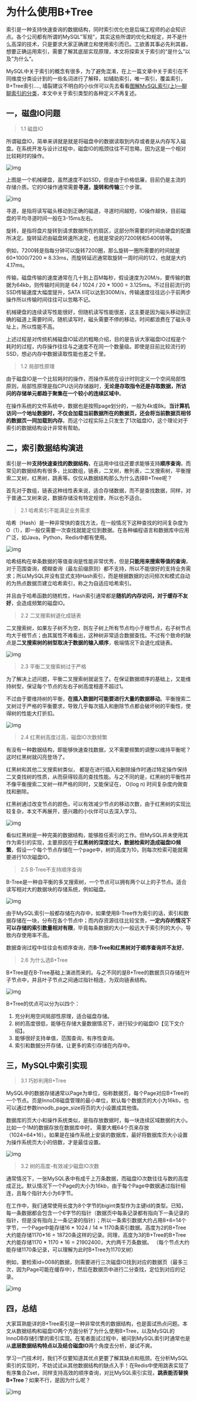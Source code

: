 # 为什么使用B+Tree

索引是一种支持快速查询的数据结构，同时索引优化也是后端工程师的必会知识点。各个公司都有所谓的MySQL”军规“，其实这些所谓的优化和规定，并不是什么高深的技术，只是要求大家正确建立和使用索引而已。工欲善其事必先利其器，想要正确运用索引，需要了解其底层实现原理，本文将探索关于索引的“是什么”以及”为什么“。

MySQL中关于索引的概念有很多，为了避免混淆，在上一篇文章中关于索引在不同维度分类设计到的一些名词进行了解释，如辅助索引，唯一索引，覆盖索引，B+Tree索引…., 墙裂建议不明白的小伙伴可以先去看看[图解MySQL索引(上)—聊聊索引的分类](https://mp.weixin.qq.com/s?__biz=MzI4MTA0OTIxMg==&mid=2247483703&idx=1&sn=8f186c5e1f09440b539594ece0a311eb&chksm=ebae6024dcd9e932e32c4468f0eb1fb8c148bed73ae0c33d06cb05314f2e12e07c977a144002&token=1212138108&lang=zh_CN#rd)，本文中关于索引类型的各种定义不再复述。

## 一，磁盘IO问题

> 1.1 磁盘IO

所谓磁盘IO，简单来讲就是就是将磁盘中的数据读取到内存或者是从内存写入磁盘。在系统开发与设计过程中，磁盘IO的瓶颈往往不可忽略，因为这是一个相对比较耗时的操作。

![img](http://source.mycookies.cn/202003152303_834.png?ERROR)

上图是一个机械硬盘，虽然速度不如SSD，但是由于价格低廉，目前仍是主流的存储介质。它的IO操作通常需要**寻道，旋转和传输**三个步骤。

![img](http://source.mycookies.cn/202003152308_686.png?ERROR)

寻道，是指将读写磁头移动到正确的磁道，寻道时间越短，IO操作越快，目前磁盘的平均寻道时间一般在3-15ms左右。

旋转，是指将盘片旋转到请求数据所在的扇区，这部分所需要的时间由硬盘的配置所决定。旋转延迟由磁盘转速所决定，也就是常说的7200转和5400转等。

例如，7200转是指每分钟可以旋转7200圈，那么旋转一圈所需要的时间就是60*1000/7200 ≈ 8.33ms，而旋转延迟通常取旋转一周时间的1/2，也就是大约4.17ms。

传输，磁盘传输的速度通常在几十到上百M每秒，假设速度为20M/s，要传输的数据为64kb，则传输时间则是 64 / 1024 / 20 * 1000 = 3.125ms。不过目前流行的SSD传输速度大幅度提升，SATA Ⅱ可以达到300M/s，传输速度往往远小于前两步操作所以传输时间往往可以忽略不记。

机械硬盘的连续读写性能很好，但随机读写性能很差，这主要是因为磁头移动到正确的磁道上需要时间，随机读写时，磁头需要不停的移动，时间都浪费在了磁头寻址上，所以性能不高。

上述过程是对传统机械磁盘IO延迟的粗略介绍，目的是告诉大家磁盘IO过程是个耗时的过程，内存操作往往与之速度不在同一个数量级。即使是目前比较流行的SSD，想必内存中数据读取性能也差之千里。

> 1.2 局部性原理

由于磁盘IO是一个比较耗时的操作，而操作系统在设计时则定义一个空间局部性原则，局部性原理是指CPU访问存储器时，**无论是存取指令还是存取数据，所访问的存储单元都趋于聚集在一个较小的连续区域中**。

在操作系统的文件系统中，数据也是按照page划分的，一般为4k或8k。**当计算机访问一个地址数据时，不仅会加载当前数据所在的数据页，还会将当前数据页相邻的数据页一同加载到内存**。而这个过程实际上只发生了1次磁盘IO，这个理论对于索引的数据结构设计非常有帮助。

## 二，索引数据结构演进

索引是一种**支持快速查找的数据结构**，在运用中往往还要求能够支持**顺序查询**，而常见的数据结构有很多，比如数组，链表，二叉树，散列表，二叉搜索树，平衡搜索二叉树，红黑树，跳表等。仅仅从数据结构那么为什么选择B+Tree呢？

首先对于数组，链表这种线性表来说，适合存储数据，而不是查找数据，同样，对于普通二叉树来说，数据存储没有特定规律，所以也不适合。

> 2.1 哈希索引不能满足业务需求

哈希（Hash）是一种非常快的查找方法，在一般情况下这种查找的时间复杂度为O（1），即一般仅需要一次查找就能定位到数据。在各种编程语言和数据库中应用广泛，如Java，Python，Redis中都有使用。

![img](http://source.mycookies.cn/202005172358_399.gif?ERROR)

哈希结构在单条数据的等值查询是性能非常优秀，但是**只能用来搜索等值的查询**， 对于范围查询，模糊查询（最左前缀原则）都不支持，所以不能很好的支持业务需求；所以MySQL并没有显式支持Hash索引，而是根据数据的访问频次和模式自动的为热点数据页建立哈希索引，称之为自适应哈希索引。

并且由于哈希函数的随机性，Hash索引通常都是**随机的内存访问，对于缓存不友好**，会造成频繁的磁盘IO。

> 2.2 二叉搜索树退化成链表

二叉搜索树，如果左子树不为空，则左子树上所有节点均小于根节点，右子树节点均大于根节点；由其属性不难看出，这种树非常适合数据查找。不过有个致命的缺点是**二叉搜索树的树型取决于数据的输入顺序**，极端情况下会退化成链表。

![img](http://source.mycookies.cn/202005112234_652.png?ERROR)

> 2.3 平衡二叉搜索树过于严格

为了解决上述问题，平衡二叉搜索树就诞生了。在保证数据顺序的基础上，又能维持树型，保证每个节点的左右子树高度相差不超过1。

不过由于要维持树的平衡，**在插入数据时可能要进行大量的数据移动**。平衡搜索二叉树过于严格的平衡要求，导致几乎每次插入和删除节点都会破坏树的平衡性，使得树的性能大打折扣。

![img](http://source.mycookies.cn/202005112235_894.gif?ERROR)

> 2.4 红黑树高度过高，磁盘IO次数频繁

有没有一种数据结构，即能够快速查找数据，又不需要频繁的调整以维持平衡呢？这时红黑树就闪亮登场了。

红黑树和其他二叉搜索树类似， 都是在进行插入和删除操作时通过特定操作保持二叉查找树的性质，从而获得较高的查找性能。与之不同的是，红黑树的平衡性并不像平衡搜索二叉树一样严格的同时，又能保证在， O(log n)  时间复杂度内做查找和删除。

红黑树通过改变节点的颜色，可以有效减少节点的移动次数，由于红黑树的实现比较复杂，本文不再展开，感兴趣的小伙伴可以去深入学习。

![img](http://source.mycookies.cn/202005112242_809.gif?ERROR)

看似红黑树是一种完美的数据结构，能够胜任索引的工作。但MySQL并未使用其作为索引的实现，主要原因在于**红黑树的深度过大，数据检索时造成磁盘IO频繁**，假设一个每个节点存储在一个page中，树的高度为10，则每次检索可能就需要进行10次磁盘IO。

> 2.5 B-Tree不支持顺序查询

B-Tree是一种自平衡的多叉搜索树，一个节点可以拥有两个以上的子节点。适合读写相对大的数据块的存储系统，例如磁盘。

![img](http://source.mycookies.cn/202005172317_874.png?ERROR)

由于MySQL索引一般都存储在内存中，如果使用B-Tree作为索引的话，索引和数据存储在一块，分布在各个节点中；而内存资源往往比较宝贵，**一定内存的情况下可以存储的索引数量相对有限**，毕竟每条数据的大小一般远大于索引列的大小，导致内存使用率不高。

数据查询过程中往往会有顺序查询，而**B-Tree和红黑树对于顺序查询并不友好**。

> 2.6 为什么选B+Tree

B+Tree是在B-Tree基础上演进而来的。与之不同的是B+Tree的数据页只存储在叶子节点中，并且叶子节点之间通过指针相连，为双向链表结构。

![img](http://source.mycookies.cn/202005172315_242.png?ERROR)

B+Tree的优点可以分为以四个：

1. 充分利用空间局部性原理，适合磁盘存储。
2. 树的高度很低，能够在存储大量数据情况下，进行较少的磁盘IO【见下文介绍】。
3. 能够很好支持单值，范围查询，有序性查询。
4. 索引和数据分开存储，让更多的索引存储在内存中。

## 三，MySQL中索引实现

> 3.1 巧妙利用B+Tree

MySQL中的数据存储通常以Page为单位，俗称数据页，每个Page对应B+Tree的一个节点。页是InnoDB磁盘管理的最小单位，默认每个数据页的大小为16kb，也可以通过参数innodb_page_size将页的大小设置成其他值。

数据库的页大小和操作系统类似，是指存放数据时，每一块连续区域数据的大小。比如一个1M的数据存放在数据库中时， 需要大概64个页来存放（1024=64*16）。如果是在操作系统上安装的数据库，最好将数据库页大小设置为操作系统页大小的倍数，才是最佳设置。

![img](http://source.mycookies.cn/202005172300_673.png?ERROR)

> 3.2 树的高度-有效减少磁盘IO次数

通常情况下，一张MySQL表中有成千上万条数据，而磁盘IO次数往往与数的高度成正比。默认情况下一个Page的大小为16kb，由于每个Page中数据通过指针相连，且每个指针大小为6字节。

在工作中，我们通常使用长度为8个字节的bigint类型作为主键id的类型。已知，每一条数据都会包含一个6字节的指针（数据页中每条记录都有指向下一条记录的指针，但是没有指向上一条记录的指针）；所以一条索引数据大约占用8+6=14个字节，一个Page中能存储16 * 1024 / 14 ≈ 1170条索引数据。高度为2的B+Tree大约能存储1170*16 = 18720条这样的记录。同理，高度为3的B+Tree的B+Tree大约能存储1170 * 1170 * 16 = 21902400，大约两千万条数据。  （每个节点大约能存储1170条记录，可以理解为此时B+Tree为1170叉树）

例如，要检索id=008的数据，则需要进行三次磁盘IO找到对应的数据页（最多三次，因为Page可能在缓存中），然后在数据页中进行二分查找，定位到对应的记录。

![img](http://source.mycookies.cn/202005172311_661.png?ERROR)

## 四，总结

大家耳熟能详的B+Tree索引是一种非常优秀的数据结构，也是面试热点问题。本文从数据结构和磁盘IO两个方面分析了为什么使用B+Tree，以及MySQL的InnoDB存储引擎的索引实现。在笔者面试过程中，被问到MySQL索引时通常也是从**底层数据结构特点以及结合磁盘IO**两个角度去分析，屡试不爽。

学习一门技术时，我们不仅要知道其优点更要了解其缺点和瓶颈。在分析MySQL索引的实现时，不妨试试从其他数据结构的缺点入手！在Redis中使用跳表实现了有序集合Zset，同样支持高效的顺序查询，对比MySQL索引实现，**跳表能否替换B+Tree**？如果不行，是因为什么呢？

![img](http://source.mycookies.cn/202002212337_444.png?ERROR)
